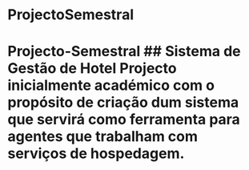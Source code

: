 # ProjectoSemestral
# Projecto-Semestral ## Sistema de Gestão de Hotel Projecto inicialmente académico com o propósito de criação dum sistema que servirá como ferramenta para agentes que trabalham com serviços de hospedagem.
